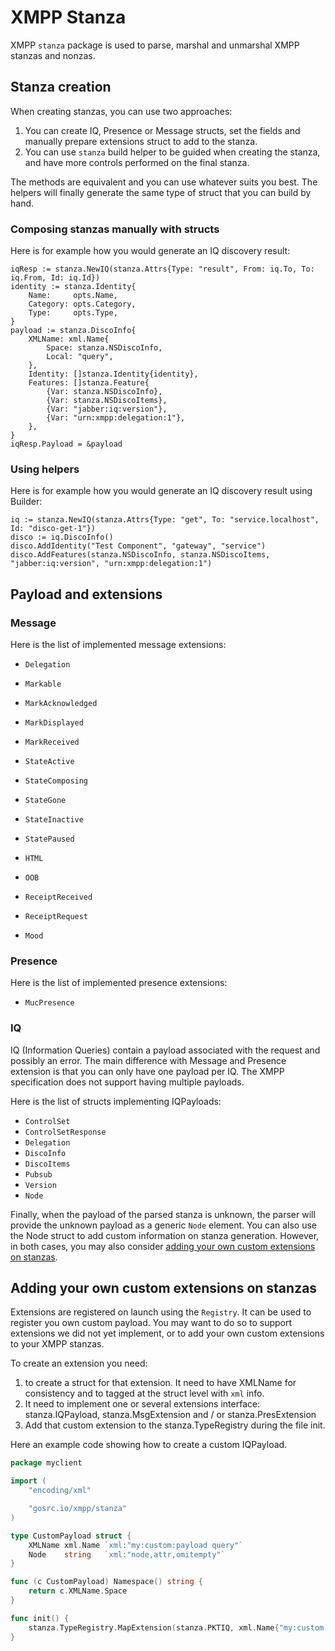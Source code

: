# XMPP Stanza

XMPP `stanza` package is used to parse, marshal and unmarshal XMPP stanzas and nonzas.

## Stanza creation

When creating stanzas, you can use two approaches:

1. You can create IQ, Presence or Message structs, set the fields and manually prepare extensions struct to add to the
stanza.
2. You can use `stanza` build helper to be guided when creating the stanza, and have more controls performed on the
final stanza.

The methods are equivalent and you can use whatever suits you best. The helpers will finally generate the same type of
struct that you can build by hand.

### Composing stanzas manually with structs

Here is for example how you would generate an IQ discovery result:

	iqResp := stanza.NewIQ(stanza.Attrs{Type: "result", From: iq.To, To: iq.From, Id: iq.Id})
	identity := stanza.Identity{
		Name:     opts.Name,
		Category: opts.Category,
		Type:     opts.Type,
	}
	payload := stanza.DiscoInfo{
		XMLName: xml.Name{
			Space: stanza.NSDiscoInfo,
			Local: "query",
		},
		Identity: []stanza.Identity{identity},
		Features: []stanza.Feature{
			{Var: stanza.NSDiscoInfo},
			{Var: stanza.NSDiscoItems},
			{Var: "jabber:iq:version"},
			{Var: "urn:xmpp:delegation:1"},
		},
	}
	iqResp.Payload = &payload

### Using helpers

Here is for example how you would generate an IQ discovery result using Builder:

	iq := stanza.NewIQ(stanza.Attrs{Type: "get", To: "service.localhost", Id: "disco-get-1"})
	disco := iq.DiscoInfo()
	disco.AddIdentity("Test Component", "gateway", "service")
	disco.AddFeatures(stanza.NSDiscoInfo, stanza.NSDiscoItems, "jabber:iq:version", "urn:xmpp:delegation:1")

## Payload and extensions

### Message

Here is the list of implemented message extensions:

- `Delegation`

- `Markable`
- `MarkAcknowledged`
- `MarkDisplayed`
- `MarkReceived`

- `StateActive`
- `StateComposing`
- `StateGone`
- `StateInactive`
- `StatePaused`

- `HTML`

- `OOB`

- `ReceiptReceived`
- `ReceiptRequest`

- `Mood`

### Presence

Here is the list of implemented presence extensions:

- `MucPresence`

### IQ

IQ (Information Queries) contain a payload associated with the request and possibly an error. The main difference with
Message and Presence extension is that you can only have one payload per IQ. The XMPP specification does not support
having multiple payloads.

Here is the list of structs implementing IQPayloads:

- `ControlSet`
- `ControlSetResponse`
- `Delegation`
- `DiscoInfo`
- `DiscoItems`
- `Pubsub`
- `Version`
- `Node`

Finally, when the payload of the parsed stanza is unknown, the parser will provide the unknown payload as a generic
`Node` element. You can also use the Node struct to add custom information on stanza generation. However, in both cases,
you may also consider [adding your own custom extensions on stanzas]().


## Adding your own custom extensions on stanzas

Extensions are registered on launch using the `Registry`. It can be used to register you own custom payload. You may
want to do so to support extensions we did not yet implement, or to add your own custom extensions to your XMPP stanzas.

To create an extension you need:
1. to create a struct for that extension. It need to have XMLName for consistency and to tagged at the struct level with
`xml` info.
2. It need to implement one or several extensions interface: stanza.IQPayload, stanza.MsgExtension and / or
stanza.PresExtension
3. Add that custom extension to the stanza.TypeRegistry during the file init.

Here an example code showing how to create a custom IQPayload. 

```go
package myclient

import (
	"encoding/xml"

	"gosrc.io/xmpp/stanza"
)

type CustomPayload struct {
	XMLName xml.Name `xml:"my:custom:payload query"`
	Node    string   `xml:"node,attr,omitempty"`
}

func (c CustomPayload) Namespace() string {
	return c.XMLName.Space
}

func init() {
	stanza.TypeRegistry.MapExtension(stanza.PKTIQ, xml.Name{"my:custom:payload", "query"}, CustomPayload{})
}
```